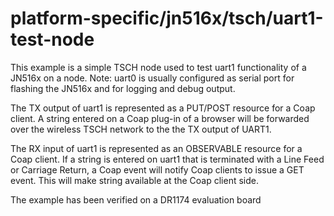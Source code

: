 # platform-specific/jn516x/tsch/uart1-test-node

This example is a simple TSCH node used to test uart1 functionality of a JN516x on a node.
Note: uart0 is usually configured as serial port for flashing the JN516x and for logging and debug output. 

The TX output of uart1 is represented as a PUT/POST resource for a Coap client. 
A string entered on a Coap plug-in of a browser will be forwarded over the wireless TSCH network to the
the TX output of UART1.  
 
The RX input of uart1 is represented as an OBSERVABLE resource for a Coap client.
If a string is entered on uart1 that is terminated with a Line Feed or Carriage Return, 
a Coap event will notify Coap clients to issue a GET event. 
This will make string available at the Coap client side.

The example has been verified on a DR1174 evaluation board


 
